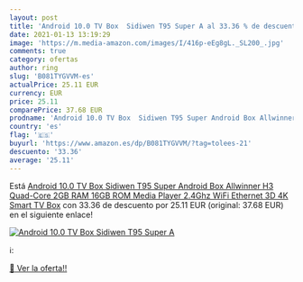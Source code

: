 ```yaml
---
layout: post
title: 'Android 10.0 TV Box  Sidiwen T95 Super A al 33.36 % de descuento'
date: 2021-01-13 13:19:29
image: 'https://m.media-amazon.com/images/I/416p-eEg8gL._SL200_.jpg'
comments: true
category: ofertas
author: ring
slug: 'B081TYGVVM-es'
actualPrice: 25.11 EUR
currency: EUR
price: 25.11
comparePrice: 37.68 EUR
prodname: 'Android 10.0 TV Box  Sidiwen T95 Super Android Box Allwinner H3 Quad-Core 2GB RAM 16GB ROM Media Player  2.4Ghz WiFi Ethernet 3D 4K Smart TV Box'
country: 'es'
flag: '🇪🇸'
buyurl: 'https://www.amazon.es/dp/B081TYGVVM/?tag=tolees-21'
descuento: '33.36'
average: '25.11'
---
```


Está [Android 10.0 TV Box  Sidiwen T95 Super Android Box Allwinner H3 Quad-Core 2GB RAM 16GB ROM Media Player  2.4Ghz WiFi Ethernet 3D 4K Smart TV Box](https://www.amazon.es/dp/B081TYGVVM/?tag=tolees-21) con 33.36 de descuento por 25.11 EUR (original: 37.68 EUR) en el siguiente enlace!

[![Android 10.0 TV Box  Sidiwen T95 Super A](https://m.media-amazon.com/images/I/416p-eEg8gL._SL200_.jpg)](https://www.amazon.es/dp/B081TYGVVM/?tag=tolees-21)

ℹ️:


[🛒 Ver la oferta!!](https://www.amazon.es/dp/B081TYGVVM/?tag=tolees-21)
